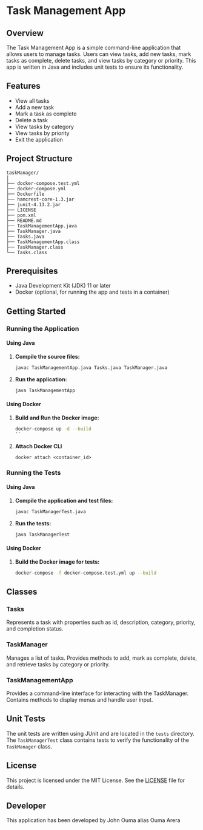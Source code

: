# Task Management App

## Overview

The Task Management App is a simple command-line application that allows users to manage tasks. Users can view tasks, add new tasks, mark tasks as complete, delete tasks, and view tasks by category or priority. This app is written in Java and includes unit tests to ensure its functionality.

## Features

- View all tasks
- Add a new task
- Mark a task as complete
- Delete a task
- View tasks by category
- View tasks by priority
- Exit the application

## Project Structure

```
taskManager/
│
├── docker-compose.test.yml
├── docker-compose.yml
├── Dockerfile
├── hamcrest-core-1.3.jar
├── junit-4.13.2.jar
├── LICENSE
├── pom.xml
├── README.md
├── TaskManagementApp.java
├── TaskManager.java
├── Tasks.java
├── TaskManagementApp.class
├── TaskManager.class
└── Tasks.class

```

## Prerequisites

- Java Development Kit (JDK) 11 or later
- Docker (optional, for running the app and tests in a container)

## Getting Started

### Running the Application

#### Using Java

1. **Compile the source files:**

    ```bash
    javac TaskManagementApp.java Tasks.java TaskManager.java
    ```

2. **Run the application:**

    ```bash
    java TaskManagementApp
    ```

#### Using Docker

1. **Build and Run the Docker image:**

    ```bash
    docker-compose up -d --build
    ``
    ```
2. **Attach Docker CLI**
 
    ```
    docker attach <container_id>
    ```

### Running the Tests

#### Using Java

1. **Compile the application and test files:**

    ```bash
    javac TaskManagerTest.java
    ```

2. **Run the tests:**

    ```bash
    java TaskManagerTest
    ```

#### Using Docker

1. **Build the Docker image for tests:**

    ```bash
    docker-compose -f docker-compose.test.yml up --build
    ```

## Classes

### Tasks

Represents a task with properties such as id, description, category, priority, and completion status.

### TaskManager

Manages a list of tasks. Provides methods to add, mark as complete, delete, and retrieve tasks by category or priority.

### TaskManagementApp

Provides a command-line interface for interacting with the TaskManager. Contains methods to display menus and handle user input.

## Unit Tests

The unit tests are written using JUnit and are located in the `tests` directory. The `TaskManagerTest` class contains tests to verify the functionality of the `TaskManager` class.

## License

This project is licensed under the MIT License. See the [LICENSE](LICENSE) file for details.

## Developer

This application has been developed by John Ouma alias Ouma Arera



